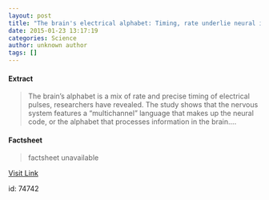 ```yaml
---
layout: post
title: "The brain's electrical alphabet: Timing, rate underlie neural information, study shows"
date: 2015-01-23 13:17:19
categories: Science
author: unknown author
tags: []
---
```



#### Extract
>The brain’s alphabet is a mix of rate and precise timing of electrical pulses, researchers have revealed. The study shows that the nervous system features a “multichannel” language that makes up the neural code, or the alphabet that processes information in the brain....

#### Factsheet
>factsheet unavailable

[Visit Link](http://feeds.sciencedaily.com/~r/sciencedaily/~3/uf2DdD7t7KM/150123081719.htm)

id:   74742


